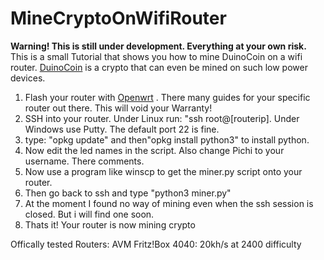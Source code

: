 # MineCryptoOnWifiRouter
 
 <b>Warning! This is still under development. Everything at your own risk.</b>
 This is a small Tutorial that shows you how to mine DuinoCoin on a wifi router.  <a href="https://duinocoin.com">DuinoCoin</a> is a crypto that can even be mined on such low power devices.

1. Flash your router with  <a href="https://openwrt.org">Openwrt</a> . There many guides for your specific router out there. This will void your Warranty!
2. SSH into your router. Under Linux run: "ssh root@[routerip]. Under Windows use Putty. The default port 22 is fine.
3. type: "opkg update" and then"opkg install python3" to install python.
4. Now edit the led names in the script. Also change Pichi to your username. There comments.
5. Now use a program like winscp to get the miner.py script onto your router.
6. Then go back to ssh and type "python3 miner.py"
7. At the moment I found no way of mining even when the ssh session is closed. But i will find one soon.
7. Thats it! Your router is now mining crypto

Offically tested Routers:
AVM Fritz!Box 4040: 20kh/s at 2400 difficulty
